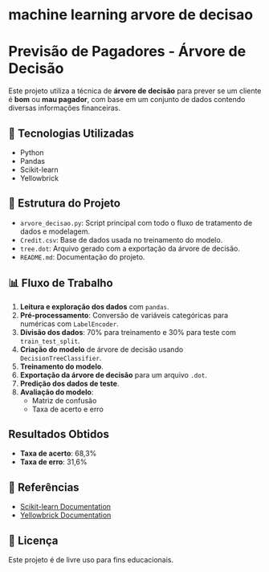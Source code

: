 # machine learning arvore de decisao
# Previsão de Pagadores - Árvore de Decisão

Este projeto utiliza a técnica de **árvore de decisão** para prever se um cliente é **bom** ou **mau pagador**, com base em um conjunto de dados contendo diversas informações financeiras.

## 📌 Tecnologias Utilizadas
- Python
- Pandas
- Scikit-learn
- Yellowbrick

## 📂 Estrutura do Projeto
- `arvore_decisao.py`: Script principal com todo o fluxo de tratamento de dados e modelagem.
- `Credit.csv`: Base de dados usada no treinamento do modelo.
- `tree.dot`: Arquivo gerado com a exportação da árvore de decisão.
- `README.md`: Documentação do projeto.

## 📊 Fluxo de Trabalho
1. **Leitura e exploração dos dados** com `pandas`.
2. **Pré-processamento**: Conversão de variáveis categóricas para numéricas com `LabelEncoder`.
3. **Divisão dos dados**: 70% para treinamento e 30% para teste com `train_test_split`.
4. **Criação do modelo** de árvore de decisão usando `DecisionTreeClassifier`.
5. **Treinamento do modelo**.
6. **Exportação da árvore de decisão** para um arquivo `.dot`.
7. **Predição dos dados de teste**.
8. **Avaliação do modelo**:
   - Matriz de confusão
   - Taxa de acerto e erro

## Resultados Obtidos
- **Taxa de acerto**: 68,3%
- **Taxa de erro**: 31,6%



## 🔗 Referências
- [Scikit-learn Documentation](https://scikit-learn.org/stable/user_guide.html)
- [Yellowbrick Documentation](https://www.scikit-yb.org/en/latest/)

## 📜 Licença
Este projeto é de livre uso para fins educacionais.


